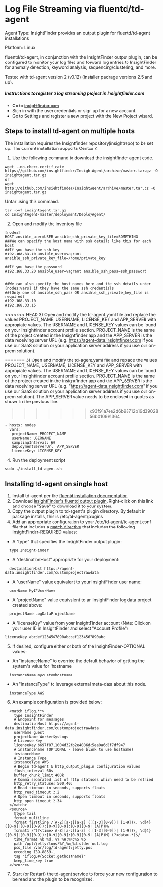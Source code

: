 # Log File Streaming via fluentd/td-agent
Agent Type: InsightFinder provides an output plugin for fluentd/td-agent installations

Platform: Linux

fluentd/td-agent, in conjunction with the InsightFinder output plugin, can be configured to monitor your log files and forward log entries to InsightFinder for anomaly detection, keyword analysis, sequencing/clustering, and more.

Tested with td-agent version 2 (v0.12) (installer package versions 2.5 and up).

##### Instructions to register a log streaming project in Insightfinder.com
- Go to [insightfinder.com](https://insightfinder.com/)
- Sign in with the user credentials or sign up for a new account.
- Go to Settings and register a new project with the New Project wizard.
## Steps to install td-agent on multiple hosts
The installation requires the Insightfinder repository(insightrepo) to be set up. The current installation supports Centos 7. 

1) Use the following command to download the insightfinder agent code.
```
wget --no-check-certificate https://github.com/insightfinder/InsightAgent/archive/master.tar.gz -O insightagent.tar.gz
or
wget http://github.com/insightfinder/InsightAgent/archive/master.tar.gz -O insightagent.tar.gz
```
Untar using this command.
```
tar -xvf insightagent.tar.gz
cd InsightAgent-master/deployment/DeployAgent/
```

2) Open and modify the inventory file

```
[nodes]
HOST ansible_user=USER ansible_shh_private_key_file=SOMETHING
###We can specify the host name with ssh details like this for each host
##If you have the ssh key
#192.168.33.10 ansible_user=vagrant ansible_ssh_private_key_file=/home/private_key

##If you have the password
#192.168.33.20 ansible_user=vagrant ansible_ssh_pass=ssh_password


##We can also specify the host names here and the ssh details under [nodes:vars] if they have the same ssh credentials
##(Only one of ansible_ssh_pass OR ansible_ssh_private_key_file is required)
#192.168.33.10
#192.168.33.15

```

<<<<<<< HEAD
3) Open and modify the td-agent.yaml file and replace the values PROJECT_NAME, USERNAME, LICENSE_KEY and APP_SERVER with appropiate values. The USERNAME and LICENSE_KEY values can be found on your Insightfinder account profile section. PROJECT_NAME is the name of the project created in the Insightfinder app and the APP_SERVER is the data receiving server URL (e.g. https://agent-data.insightfinder.com if you use our SaaS solution or your application server address if you use our on-prem solution).

=======
3) Open and modify the td-agent.yaml file and replace the values PROJECT_NAME, USERNAME, LICENSE_KEY and APP_SERVER with appropiate values. The USERNAME and LICENSE_KEY values can be found on your Insightfinder account profile section. PROJECT_NAME is the name of the project created in the Insightfinder app and the APP_SERVER is the data receiving server URL (e.g. "https://agent-data.insightfinder.com" if you use our SaaS solution or your application server address if you use our on-prem solution). The APP_SERVER value needs to be enclosed in quotes as shown in the previous line.
 
>>>>>>> c93f91a7ee2d6b98712b19d3902856b010991364
 ```
 - hosts: nodes
   vars:
    projectName: PROJECT_NAME
    userName: USERNAME
    samplingInterval: 60
    deploymentServerUrl: APP_SERVER
    licenseKey: LICENSE_KEY

  ```

  4) Run the deployment script
  ```
  sudo ./install_td-agent.sh

  ```
## Installing td-agent on single host

1. Install td-agent per the [fluentd installation documentation](http://docs.fluentd.org/v0.12/categories/installation).
2. Download [InsightFinder's fluentd output plugin](https://raw.githubusercontent.com/insightfinder/InsightAgent/master/td-agent/out_InsightFinder.rb).  Right-click on this link and choose "Save" to download it to your system.
3. Copy the output plugin to td-agent's plugin directory.  By default in package installs, this is /etc/td-agent/plugins
4. Add an appropriate configuration to your /etc/td-agent/td-agent.conf file that includes a [match directive](http://docs.fluentd.org/v0.12/articles/config-file#2-ldquomatchrdquo-tell-fluentd-what-to-do) that includes the following InsightFinder-REQUIRED values:
- A "type" that specifies the InsightFinder output plugin:
~~~~
  type InsightFinder
~~~~
- A "destinationHost" appropriate for your deployment:
~~~~
  destinationHost https://agent-data.insightfinder.com/customprojectrawdata
~~~~
- A "userName" value equivalent to your InsightFinder user name:
~~~~
  userName MyIFUserName
~~~~
- A "projectName" value equivalent to an InsightFinder log data project created above:
~~~~
  projectName LogDataProjectName
~~~~
- A "licenseKey" value from your InsightFinder account (Note: Click on your user ID in InsightFinder and select "Account Profile")
~~~~
licenseKey abcdef1234567890abcdef1234567890abc
~~~~
5. If desired, configure either or both of the InsightFinder-OPTIONAL values:
- An "instanceName" to override the default behavior of getting the system's value for 'hostname'
~~~~
  instanceName mycustomhostname
~~~~
- An "instanceType" to leverage external meta-data about this node.
~~~~
  instanceType AWS
~~~~
6. An example configuration is provided below:
~~~~
  <match iflog.**>
    type InsightFinder
    # Endpoint for messages
    destinationHost https://agent-data.insightfinder.com/customprojectrawdata
    userName guest
    projectName WorkerSysLogs
    # License Key
    licenseKey b697f8711004d32fb2e4086dc5ea0a6d8f7df947
    # instancename (OPTIONAL - leave blank to use hostname)
    instanceName
    # Instance Type
    instanceType AWS    
    # Begin td-agent & http_output_plugin configuration values
    flush_interval 60s
    buffer_chunk_limit 400k
    # Comma separated list of http statuses which need to be retried
    http_retry_statuses 500,403
    # Read timeout in seconds, supports floats
    http_read_timeout 2.2
    # Open timeout in seconds, supports floats
    http_open_timeout 2.34
  </match>
  <source>
    @type tail
    format multiline
    format_firstline /[A-Z][a-z][a-z] (([1-3][0-9])| [1-9])\, \d{4} ([0-9]|[0-9][0-9]):[0-9][0-9]:[0-9][0-9] (A|P)M/
    format1 /^(?<time>[A-Z][a-z][a-z] (([1-3][0-9])| [1-9])\, \d{4} ([0-9]|[0-9][0-9]):[0-9][0-9]:[0-9][0-9] (A|P)M) (?<data>.*)$/
    time_format %b %d, %Y %H:%M:%S %p
    path /opt/jetty/logs/%Y_%m_%d.stderrout.log
    pos_file /var/log/td-agent/jetty.pos
    encoding ISO-8859-1
    tag "iflog.#{Socket.gethostname}"
    keep_time_key true
  </source>
~~~~
7.  Start (or Restart) the td-agent service to force your new configuration to be read and the plugin to be recognized.
